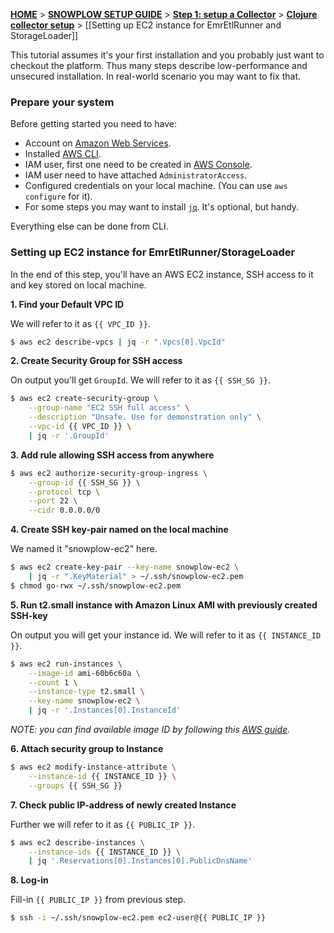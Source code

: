 [**HOME**](Home) > [**SNOWPLOW SETUP GUIDE**](Setting-up-Snowplow) > [**Step 1: setup a Collector**](Setting-up-a-Collector) > [**Clojure collector setup**](setting-up-the-clojure-collector) > [[Setting up EC2 instance for EmrEtlRunner and StorageLoader]]

This tutorial assumes it's your first installation and you probably just want to checkout the platform. Thus many steps describe low-performance and unsecured installation. In real-world scenario you may want to fix that.

### Prepare your system

Before getting started you need to have:

- Account on [Amazon Web Services](http://aws.amazon.com/).
- Installed [AWS CLI](https://aws.amazon.com/cli/).
- IAM user, first one need to be created in [AWS Console](https://console.aws.amazon.com/iam/home?#users).
- IAM user need to have attached `AdministratorAccess`.
- Configured credentials on your local machine. (You can use `aws configure` for it).
- For some steps you may want to install [`jq`](https://stedolan.github.io/jq/). It's optional, but handy.

Everything else can be done from CLI.

### Setting up EC2 instance for EmrEtlRunner/StorageLoader

In the end of this step, you'll have an AWS EC2 instance, SSH access to it and key stored on local machine.

**1. Find your Default VPC ID**

We will refer to it as `{{ VPC_ID }}`.

```sh
$ aws ec2 describe-vpcs | jq -r ".Vpcs[0].VpcId"
```

**2. Create Security Group for SSH access**

On output you'll get `GroupId`. We will refer to it as `{{ SSH_SG }}`.

```sh
$ aws ec2 create-security-group \
    --group-name "EC2 SSH full access" \
    --description "Unsafe. Use for demonstration only" \
    --vpc-id {{ VPC_ID }} \
    | jq -r '.GroupId'
```

**3. Add rule allowing SSH access from anywhere**

```sh
$ aws ec2 authorize-security-group-ingress \
    --group-id {{ SSH_SG }} \
    --protocol tcp \
    --port 22 \
    --cidr 0.0.0.0/0
```

**4. Create SSH key-pair named on the local machine**

We named it "snowplow-ec2" here.

```sh
$ aws ec2 create-key-pair --key-name snowplow-ec2 \
    | jq -r ".KeyMaterial" > ~/.ssh/snowplow-ec2.pem
$ chmod go-rwx ~/.ssh/snowplow-ec2.pem
```

**5. Run t2.small instance with Amazon Linux AMI with previously created SSH-key**

On output you will get your instance id. We will refer to it as `{{ INSTANCE_ID }}`.

```sh
$ aws ec2 run-instances \
    --image-id ami-60b6c60a \
    --count 1 \
    --instance-type t2.small \
    --key-name snowplow-ec2 \
    | jq -r '.Instances[0].InstanceId'
```

*NOTE: you can find available image ID by following this [AWS guide](https://docs.aws.amazon.com/AWSEC2/latest/UserGuide/finding-an-ami.html).*

**6. Attach security group to Instance**

```sh
$ aws ec2 modify-instance-attribute \
    --instance-id {{ INSTANCE_ID }} \
    --groups {{ SSH_SG }}
```

**7. Check public IP-address of newly created Instance**

Further we will refer to it as `{{ PUBLIC_IP }}`.

```sh
$ aws ec2 describe-instances \
    --instance-ids {{ INSTANCE_ID }} \
    | jq '.Reservations[0].Instances[0].PublicDnsName'
```

**8. Log-in**

Fill-in `{{ PUBLIC_IP }}` from previous step.

```sh
$ ssh -i ~/.ssh/snowplow-ec2.pem ec2-user@{{ PUBLIC_IP }}
```

